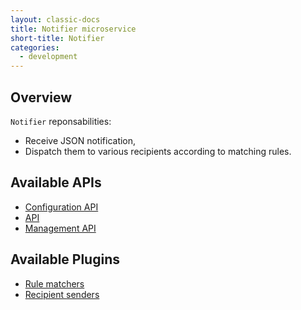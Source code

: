 ```yaml
---
layout: classic-docs
title: Notifier microservice
short-title: Notifier
categories:
  - development
---
```


## Overview

`Notifier` reponsabilities:

*   Receive JSON notification,
*   Dispatch them to various recipients according to matching rules.


## Available APIs

* [Configuration API](/development/regards/notifier/api/notifier-configuration-api/)
* [API](/development/regards/notifier/api/notifier-api/)
* [Management API](/development/regards/notifier/api/notifier-management-api/)

## Available Plugins

* [Rule matchers](/development/regards/notifier/api/notifier-plugins/)
* [Recipient senders](/development/regards/notifier/api/notifier-plugins/)

